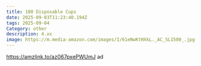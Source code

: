 ```yaml
---
title: 100 Disposable Cups
date: 2025-09-03T11:23:40.194Z
tags: 2025-09-04
Category: other
description: 4.xx
image: https://m.media-amazon.com/images/I/61eNwKtHXkL._AC_SL1500_.jpg
---
```

https://amzlink.to/az067pxePWUmJ      ad